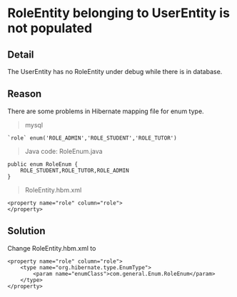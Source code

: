 # RoleEntity belonging to UserEntity is not populated

## Detail 

The UserEntity has no RoleEntity under debug while there is in database.

## Reason

There are some problems in Hibernate mapping file for enum type.

>mysql
```
`role` enum('ROLE_ADMIN','ROLE_STUDENT','ROLE_TUTOR')
```
>Java code: RoleEnum.java
```
public enum RoleEnum {
    ROLE_STUDENT,ROLE_TUTOR,ROLE_ADMIN
}
```
>RoleEntity.hbm.xml
```
<property name="role" column="role">
</property>
```

## Solution
Change RoleEntity.hbm.xml to
```
<property name="role" column="role">
    <type name="org.hibernate.type.EnumType">
        <param name="enumClass">com.general.Enum.RoleEnum</param>
    </type>
</property>
```